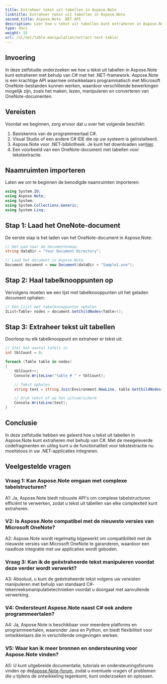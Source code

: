 ```yaml
---
title: Extraheer tekst uit tabellen in Aspose.Note
linktitle: Extraheer tekst uit tabellen in Aspose.Note
second_title: Aspose.Note .NET API
description: Leer hoe u tekst uit tabellen kunt extraheren in Aspose.Note met behulp van C# met het .NET-framework. Stapsgewijze zelfstudie met codefragmenten en uitleg.
type: docs
weight: 15
url: /nl/net/table-manipulation/extract-text-table/
---
```

## Invoering

In deze zelfstudie onderzoeken we hoe u tekst uit tabellen in Aspose.Note kunt extraheren met behulp van C# met het .NET-framework. Aspose.Note is een krachtige API waarmee ontwikkelaars programmatisch met Microsoft OneNote-bestanden kunnen werken, waardoor verschillende bewerkingen mogelijk zijn, zoals het maken, lezen, manipuleren en converteren van OneNote-documenten.

## Vereisten

Voordat we beginnen, zorg ervoor dat u over het volgende beschikt:

1. Basiskennis van de programmeertaal C#.
2. Visual Studio of een andere C# IDE die op uw systeem is geïnstalleerd.
3.  Aspose.Note voor .NET-bibliotheek. Je kunt het downloaden van[hier](https://releases.aspose.com/note/net/).
4. Een voorbeeld van een OneNote-document met tabellen voor tekstextractie.

## Naamruimten importeren

Laten we om te beginnen de benodigde naamruimten importeren:

```csharp
using System.IO;
using Aspose.Note;
using System;
using System.Collections.Generic;
using System.Linq;
```

## Stap 1: Laad het OneNote-document

De eerste stap is het laden van het OneNote-document in Aspose.Note:

```csharp
// Het pad naar de documentenmap.
string dataDir = "Your Document Directory";

// Laad het document in Aspose.Note.
Document document = new Document(dataDir + "Sample1.one");
```

## Stap 2: Haal tabelknooppunten op

Vervolgens moeten we een lijst met tabelknooppunten uit het geladen document ophalen:

```csharp
// Een lijst met tabelknooppunten ophalen
IList<Table> nodes = document.GetChildNodes<Table>();
```

## Stap 3: Extraheer tekst uit tabellen

Doorloop nu elk tabelknooppunt en extraheer er tekst uit:

```csharp
// Stel het aantal tafels in
int tblCount = 0;

foreach (Table table in nodes)
{
    tblCount++;
    Console.WriteLine("table # " + tblCount);

    // Tekst ophalen
    string text = string.Join(Environment.NewLine, table.GetChildNodes<RichText>().Select(e => e.Text)) + Environment.NewLine;

    // Druk tekst af op het uitvoerscherm
    Console.WriteLine(text);
}
```

## Conclusie

In deze zelfstudie hebben we geleerd hoe u tekst uit tabellen in Aspose.Note kunt extraheren met behulp van C#. Met de meegeleverde codefragmenten en uitleg kunt u de functionaliteit voor tekstextractie nu moeiteloos in uw .NET-applicaties integreren.

## Veelgestelde vragen

### Vraag 1: Kan Aspose.Note omgaan met complexe tabelstructuren?

A1: Ja, Aspose.Note biedt robuuste API's om complexe tabelstructuren efficiënt te verwerken, zodat u tekst uit tabellen van elke complexiteit kunt extraheren.

### V2: Is Aspose.Note compatibel met de nieuwste versies van Microsoft OneNote?

A2: Aspose.Note wordt regelmatig bijgewerkt om compatibiliteit met de nieuwste versies van Microsoft OneNote te garanderen, waardoor een naadloze integratie met uw applicaties wordt geboden.

### Vraag 3: Kan ik de geëxtraheerde tekst manipuleren voordat deze verder wordt verwerkt?

A3: Absoluut, u kunt de geëxtraheerde tekst volgens uw vereisten manipuleren met behulp van standaard C#-tekenreeksmanipulatietechnieken voordat u doorgaat met aanvullende verwerking.

### V4: Ondersteunt Aspose.Note naast C# ook andere programmeertalen?

A4: Ja, Aspose.Note is beschikbaar voor meerdere platforms en programmeertalen, waaronder Java en Python, en biedt flexibiliteit voor ontwikkelaars die in verschillende omgevingen werken.

### V5: Waar kan ik meer bronnen en ondersteuning voor Aspose.Note vinden?

 A5: U kunt uitgebreide documentatie, tutorials en ondersteuningsforums vinden op de[Aspose.Note-forum](https://forum.aspose.com/c/note/28), zodat u eventuele vragen of problemen die u tijdens de ontwikkeling tegenkomt, kunt onderzoeken en oplossen.